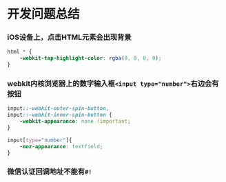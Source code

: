 ﻿# 开发问题总结

### iOS设备上，点击HTML元素会出现背景
```css
html * {
    -webkit-tap-highlight-color: rgba(0, 0, 0, 0);
}
```

### webkit内核浏览器上的数字输入框`<input type="number">`右边会有按钮
```css
input::-webkit-outer-spin-button,
input::-webkit-inner-spin-button {
	-webkit-appearance: none !important;
}

input[type="number"]{
	-moz-appearance: textfield;
}
```

### 微信认证回调地址不能有`#!`




